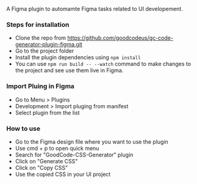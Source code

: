 A Figma plugin to automamte Figma tasks related to UI developement.


### Steps for installation
- Clone the repo from https://github.com/goodcodeus/gc-code-generator-plugin-figma.git
- Go to the project folder
- Install the plugin dependencies using `npm install`
- You can use `npm run build -- --watch` command to make changes to the project and see use them live in Figma.


### Import Pluing in Figma

- Go to Menu > Plugins
- Development > Import pluging from manifest
- Select plugin from the list


### How to use
- Go to the Figma design file where you want to use the plugin
- Use cmd + p to open quick menu
- Search for "GoodCode-CSS-Generator" plugin
- Click on "Generate CSS"
- Click on "Copy CSS"
- Use the copied CSS in your UI project
